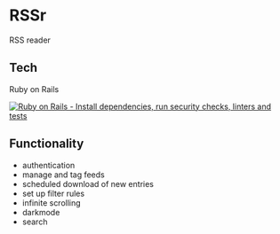 # RSSr

RSS reader

## Tech

Ruby on Rails

[![Ruby on Rails - Install dependencies, run security checks, linters and tests](https://github.com/riencroonenborghs/rssr/actions/workflows/rubyonrails.yml/badge.svg)](https://github.com/riencroonenborghs/rssr/actions/workflows/rubyonrails.yml)

## Functionality

  - authentication
  - manage and tag feeds
  - scheduled download of new entries
  - set up filter rules
  - infinite scrolling
  - darkmode
  - search
